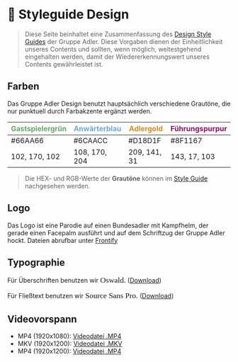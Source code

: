 # :rainbow: Styleguide Design

> Diese Seite beinhaltet eine Zusammenfassung des [Design Style Guides](https://app.frontify.com/d/TGzpvq9Hw4EM/gruppe-adler-style-guide) der Gruppe Adler. Diese Vorgaben dienen der Einheitlichkeit unseres Contents und sollten, wenn möglich, weitestgehend eingehalten werden, damit der Wiedererkennungswert unseres Contents gewährleistet ist.


## Farben
Das Gruppe Adler Design benutzt hauptsächlich verschiedene Grautöne, die nur punktuell durch Farbakzente ergänzt werden.


| <span style="color: #66AA66">Gastspielergrün</span>  | <span style="color: #6CAACC">Anwärterblau</span> | <span style="color: #D18D1F">Adlergold</span> | <span style="color: #8F1167">Führungspurpur</span> |
| ------------- | ------------- | ------------- | ------------- |
| #66AA66  | #6CAACC  | #D18D1F  | #8F1167  |
| 102, 170, 102 | 108, 170, 204  | 209, 141, 31  | 143, 17, 103  |


> Die HEX- und RGB-Werte der **Grautöne** können im [Style Guide](https://app.frontify.com/d/TGzpvq9Hw4EM/gruppe-adler-style-guide#/farben) nachgesehen werden.


## Logo
Das Logo ist eine Parodie auf einen Bundesadler mit Kampfhelm, der gerade einen Facepalm ausführt und auf dem Schriftzug der Gruppe Adler hockt.
Dateien abrufbar unter [Frontify](https://company-89075.frontify.com/d/TGzpvq9Hw4EM/gruppe-adler-style-guide)

## Typographie
Für Überschriften benutzen wir <span style="font-family:Oswald; font-size:1.25em">Oswald.</span> ([Download](https://fonts.google.com/specimen/Oswald))  
  
Für Fließtext benutzen wir <span style="font-family:Source Sans Pro; font-size:1.25em">Source Sans Pro.</span> ([Download](https://fonts.google.com/specimen/Source+Sans+Pro))  

<style>
    @import url('https://fonts.googleapis.com/css2?family=Oswald&family=Source+Sans+Pro&display=swap');
</style>

## Videovorspann
* MP4 (1920x1080): [Videodatei .MP4](http://wiki.gruppe-adler.de/images/Intro-1920x1080.mp4)
* MKV (1920x1200): [Videodatei .MKV](http://wiki.gruppe-adler.de/images/Intro-1920x1200.mkv)
* MP4 (1920x1200): [Videodatei .MP4](http://wiki.gruppe-adler.de/images/Intro-1920x1200.mp4)
